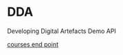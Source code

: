 # DDA
Developing Digital Artefacts Demo API

[courses end point](https://jonathanwatkins.github.io/DDA/courses/)
